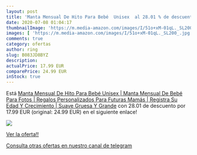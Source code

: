 ```yaml
---
layout: post
title: 'Manta Mensual De Hito Para Bebé  Unisex  al 28.01 % de descuento'
date: 2020-07-08 01:04:17
thumbnailImage: 'https://m.media-amazon.com/images/I/51o+xM-01qL._SL200_.jpg'
images: [ 'https://m.media-amazon.com/images/I/51o+xM-01qL._SL200_.jpg' ]
comments: true
category: ofertas
author: ring
slug: B083JD8BYZ
description:
actualPrice: 17.99 EUR
comparePrice: 24.99 EUR
inStock: true
---
```


Está [Manta Mensual De Hito Para Bebé  Unisex | Manta Mensual De Bebé Para Fotos | Regalos Personalizados Para Futuras Mamás | Registra Su Edad Y Crecimiento | Suave  Gruesa Y Grande](https://www.amazon.com/dp/B083JD8BYZ/?tag=redken08-20) con 28.01 de descuento por 17.99 EUR (original: 24.99 EUR) en el siguiente enlace!

[![](https://m.media-amazon.com/images/I/51o+xM-01qL._SL200_.jpg)](https://www.amazon.com/dp/B083JD8BYZ/?tag=redken08-20)

[Ver la oferta!!](https://www.amazon.com/dp/B083JD8BYZ/?tag=redken08-20)

[Consulta otras ofertas en nuestro canal de telegram](https://t.me/s/ofertas25)

